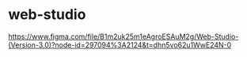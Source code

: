 # web-studio
https://www.figma.com/file/B1m2uk25m1eAgroESAuM2g/Web-Studio-(Version-3.0)?node-id=297094%3A2124&t=dhn5vo62u1WwE24N-0
